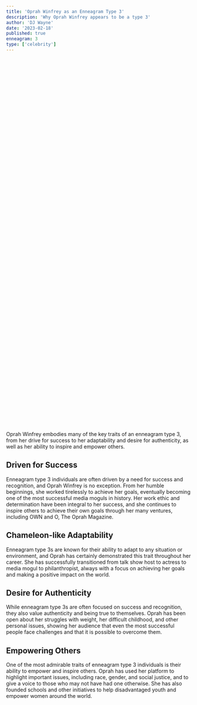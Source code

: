 ```yaml
---
title: 'Oprah Winfrey as an Enneagram Type 3'
description: 'Why Oprah Winfrey appears to be a type 3'
author: 'DJ Wayne'
date: '2023-02-18'
published: true
enneagram: 3
type: ['celebrity']
---
```


<script>
	import  PopCard  from "../../lib/components/atoms/PopCard.svelte";
</script>
<div
	style="display: flex;
    justify-content: center;
	height: 100vh;
	max-height: 1000px;"
>
	<PopCard
		image={`/types/3s/${'Oprah_Winfrey'}.webp`}
		showIcon={false}
		text="Oprah Winfrey"
		subtext=""
	/>
</div>

Oprah Winfrey embodies many of the key traits of an enneagram type 3, from her drive for success to her adaptability and desire for authenticity, as well as her ability to inspire and empower others.

## Driven for Success

Enneagram type 3 individuals are often driven by a need for success and recognition, and Oprah Winfrey is no exception. From her humble beginnings, she worked tirelessly to achieve her goals, eventually becoming one of the most successful media moguls in history. Her work ethic and determination have been integral to her success, and she continues to inspire others to achieve their own goals through her many ventures, including OWN and O, The Oprah Magazine.

## Chameleon-like Adaptability

Enneagram type 3s are known for their ability to adapt to any situation or environment, and Oprah has certainly demonstrated this trait throughout her career. She has successfully transitioned from talk show host to actress to media mogul to philanthropist, always with a focus on achieving her goals and making a positive impact on the world.

## Desire for Authenticity

While enneagram type 3s are often focused on success and recognition, they also value authenticity and being true to themselves. Oprah has been open about her struggles with weight, her difficult childhood, and other personal issues, showing her audience that even the most successful people face challenges and that it is possible to overcome them.

## Empowering Others

One of the most admirable traits of enneagram type 3 individuals is their ability to empower and inspire others. Oprah has used her platform to highlight important issues, including race, gender, and social justice, and to give a voice to those who may not have had one otherwise. She has also founded schools and other initiatives to help disadvantaged youth and empower women around the world.
